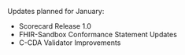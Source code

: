 
Updates planned for January:

* Scorecard Release 1.0
* FHIR-Sandbox Conformance Statement Updates
* C-CDA Validator Improvements
